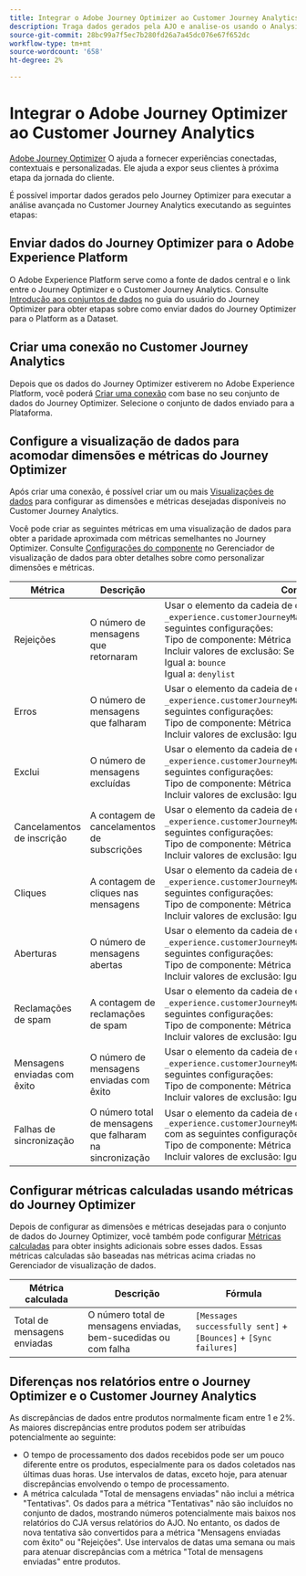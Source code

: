 ```yaml
---
title: Integrar o Adobe Journey Optimizer ao Customer Journey Analytics
description: Traga dados gerados pela AJO e analise-os usando o Analysis Workspace no CJA.
source-git-commit: 28bc99a7f5ec7b280fd26a7a45dc076e67f652dc
workflow-type: tm+mt
source-wordcount: '658'
ht-degree: 2%

---
```



# Integrar o Adobe Journey Optimizer ao Customer Journey Analytics

[Adobe Journey Optimizer](https://experienceleague.adobe.com/docs/journey-optimizer/using/get-started/get-started.html?lang=pt-BR) O ajuda a fornecer experiências conectadas, contextuais e personalizadas. Ele ajuda a expor seus clientes à próxima etapa da jornada do cliente.

É possível importar dados gerados pelo Journey Optimizer para executar a análise avançada no Customer Journey Analytics executando as seguintes etapas:

## Enviar dados do Journey Optimizer para o Adobe Experience Platform

O Adobe Experience Platform serve como a fonte de dados central e o link entre o Journey Optimizer e o Customer Journey Analytics. Consulte [Introdução aos conjuntos de dados](https://experienceleague.adobe.com/docs/journey-optimizer/using/data-management/datasets/get-started-datasets.html) no guia do usuário do Journey Optimizer para obter etapas sobre como enviar dados do Journey Optimizer para o Platform as a Dataset.

## Criar uma conexão no Customer Journey Analytics

Depois que os dados do Journey Optimizer estiverem no Adobe Experience Platform, você poderá [Criar uma conexão](/help/connections/create-connection.md) com base no seu conjunto de dados do Journey Optimizer. Selecione o conjunto de dados enviado para a Plataforma.

## Configure a visualização de dados para acomodar dimensões e métricas do Journey Optimizer

Após criar uma conexão, é possível criar um ou mais [Visualizações de dados](/help/data-views/create-dataview.md) para configurar as dimensões e métricas desejadas disponíveis no Customer Journey Analytics.

Você pode criar as seguintes métricas em uma visualização de dados para obter a paridade aproximada com métricas semelhantes no Journey Optimizer. Consulte [Configurações do componente](/help/data-views/component-settings/overview.md) no Gerenciador de visualização de dados para obter detalhes sobre como personalizar dimensões e métricas.

| Métrica | Descrição | Configurações de exibição de dados |
| --- | --- | --- |
| Rejeições | O número de mensagens que retornaram | Usar o elemento da cadeia de caracteres de esquema `_experience.customerJourneyManagement.messageDeliveryfeedback.feedbackStatus` com as seguintes configurações:<br>Tipo de componente: Métrica<br>Incluir valores de exclusão: Se algum critério for atendido<br>Igual a: `bounce`<br>Igual a: `denylist` |
| Erros | O número de mensagens que falharam | Usar o elemento da cadeia de caracteres de esquema `_experience.customerJourneyManagement.messageDeliveryfeedback.feedbackStatus` com as seguintes configurações:<br>Tipo de componente: Métrica<br>Incluir valores de exclusão: Igual `error` |
| Exclui | O número de mensagens excluídas | Usar o elemento da cadeia de caracteres de esquema `_experience.customerJourneyManagement.messageDeliveryfeedback.feedbackStatus` com as seguintes configurações:<br>Tipo de componente: Métrica<br>Incluir valores de exclusão: Igual `exclude` |
| Cancelamentos de inscrição | A contagem de cancelamentos de subscrições | Usar o elemento da cadeia de caracteres de esquema `_experience.customerJourneyManagement.messageInteraction.interactionType` com as seguintes configurações:<br>Tipo de componente: Métrica<br>Incluir valores de exclusão: Igual `unsubscribe` |
| Cliques | A contagem de cliques nas mensagens | Usar o elemento da cadeia de caracteres de esquema `_experience.customerJourneyManagement.messageInteraction.interactionType` com as seguintes configurações:<br>Tipo de componente: Métrica<br>Incluir valores de exclusão: Igual `click` |
| Aberturas | O número de mensagens abertas | Usar o elemento da cadeia de caracteres de esquema `_experience.customerJourneyManagement.messageInteraction.interactionType` com as seguintes configurações:<br>Tipo de componente: Métrica<br>Incluir valores de exclusão: Igual `open` |
| Reclamações de spam | A contagem de reclamações de spam | Usar o elemento da cadeia de caracteres de esquema `_experience.customerJourneyManagement.messageInteraction.interactionType` com as seguintes configurações:<br>Tipo de componente: Métrica<br>Incluir valores de exclusão: Igual `spam_complaint` |
| Mensagens enviadas com êxito | O número de mensagens enviadas com êxito | Usar o elemento da cadeia de caracteres de esquema `_experience.customerJourneyManagement.messageDeliveryfeedback.feedbackStatus` com as seguintes configurações:<br>Tipo de componente: Métrica<br>Incluir valores de exclusão: Igual `sent` |
| Falhas de sincronização | O número total de mensagens que falharam na sincronização | Usar o elemento da cadeia de caracteres de esquema `_experience.customerJourneyManagement.messageDeliveryfeedback.messageFailure.category` com as seguintes configurações:<br>Tipo de componente: Métrica<br>Incluir valores de exclusão: Igual `sync` |

## Configurar métricas calculadas usando métricas do Journey Optimizer

Depois de configurar as dimensões e métricas desejadas para o conjunto de dados do Journey Optimizer, você também pode configurar [Métricas calculadas](/help/components/calc-metrics/calc-metr-overview.md) para obter insights adicionais sobre esses dados. Essas métricas calculadas são baseadas nas métricas acima criadas no Gerenciador de visualização de dados.

| Métrica calculada | Descrição | Fórmula |
| --- | --- | --- |
| Total de mensagens enviadas | O número total de mensagens enviadas, bem-sucedidas ou com falha | `[Messages successfully sent]` + `[Bounces]` + `[Sync failures]` |

## Diferenças nos relatórios entre o Journey Optimizer e o Customer Journey Analytics

As discrepâncias de dados entre produtos normalmente ficam entre 1 e 2%. As maiores discrepâncias entre produtos podem ser atribuídas potencialmente ao seguinte:

* O tempo de processamento dos dados recebidos pode ser um pouco diferente entre os produtos, especialmente para os dados coletados nas últimas duas horas. Use intervalos de datas, exceto hoje, para atenuar discrepâncias envolvendo o tempo de processamento.
* A métrica calculada &quot;Total de mensagens enviadas&quot; não inclui a métrica &quot;Tentativas&quot;. Os dados para a métrica &quot;Tentativas&quot; não são incluídos no conjunto de dados, mostrando números potencialmente mais baixos nos relatórios do CJA versus relatórios do AJO. No entanto, os dados de nova tentativa são convertidos para a métrica &quot;Mensagens enviadas com êxito&quot; ou &quot;Rejeições&quot;. Use intervalos de datas uma semana ou mais para atenuar discrepâncias com a métrica &quot;Total de mensagens enviadas&quot; entre produtos.
